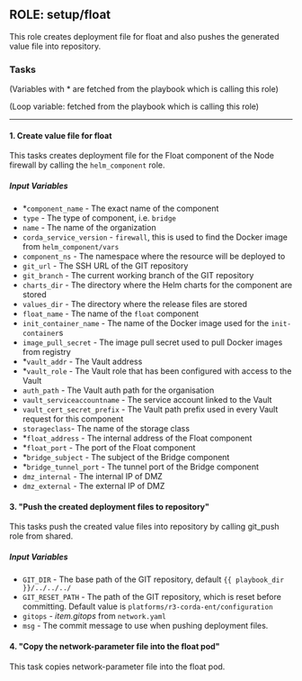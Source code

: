 ## ROLE: setup/float
This role creates deployment file for float and also pushes the generated value file into repository.

### Tasks
(Variables with * are fetched from the playbook which is calling this role)

(Loop variable: fetched from the playbook which is calling this role)

---

#### 1. Create value file for float
This tasks creates deployment file for the Float component of the Node firewall by calling the `helm_component` role.
##### Input Variables
- *`component_name` - The exact name of the component
- `type` - The type of component, i.e. `bridge`
- `name` - The name of the organization
- `corda_service_version` - `firewall`, this is used to find the Docker image from `helm_component/vars`
- `component_ns` - The namespace where the resource will be deployed to
- `git_url` - The SSH URL of the GIT repository
- `git_branch` - The current working branch of the GIT repository
- `charts_dir` - The directory where the Helm charts for the component are stored
- `values_dir` - The directory where the release files are stored
- `float_name` - The name of the `float` component
- `init_container_name` - The name of the Docker image used for the `init-container`s
- `image_pull_secret` - The image pull secret used to pull Docker images from registry
- *`vault_addr` - The Vault address
- *`vault_role` - The Vault role that has been configured with access to the Vault
- `auth_path` - The Vault auth path for the organisation
- `vault_serviceaccountname` - The service account linked to the Vault
- `vault_cert_secret_prefix` - The Vault path prefix used in every Vault request for this component
- `storageclass`- The name of the storage class
- *`float_address` - The internal address of the Float component
- *`float_port` - The port of the Float component
- *`bridge_subject` - The subject of the Bridge component
- *`bridge_tunnel_port` - The tunnel port of the Bridge component
- `dmz_internal` - The internal IP of DMZ
- `dmz_external` - The external IP of DMZ


#### 3. "Push the created deployment files to repository"
This tasks push the created value files into repository by calling git_push role from shared.
##### Input Variables
- `GIT_DIR` - The base path of the GIT repository, default `{{ playbook_dir }}/../../../`
- `GIT_RESET_PATH` - The path of the GIT repository, which is reset before committing. Default value is `platforms/r3-corda-ent/configuration`
- `gitops` - *item.gitops* from `network.yaml`
- `msg` - The commit message to use when pushing deployment files.
#### 4. "Copy the network-parameter file into the float pod"
This task copies network-parameter file into the float pod.
